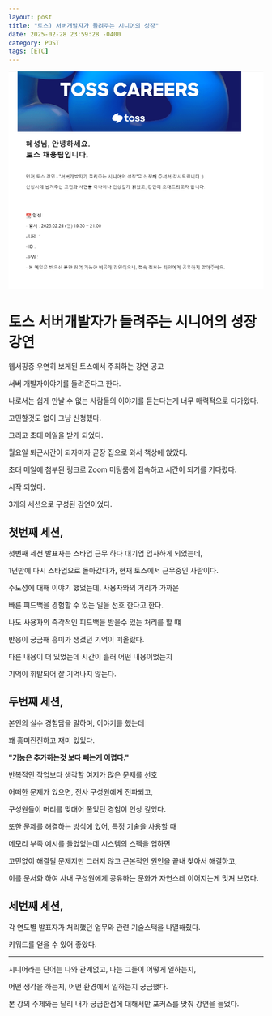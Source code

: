 ```yaml
---
layout: post
title: "토스) 서버개발자가 들려주는 시니어의 성장"
date: 2025-02-28 23:59:28 -0400
category: POST
tags: [ETC]
---
```



![image](../assets/img/blog/2025-02-28/email_capture.png)

# 토스 서버개발자가 들려주는 시니어의 성장 강연

웹서핑중 우연히 보게된 토스에서 주최하는 강연 공고

서버 개발자이야기를 들려준다고 한다.

나로서는 쉽게 만날 수 없는 사람들의 이야기를 듣는다는게 너무 매력적으로 다가왔다.

고민할것도 없이 그냥 신청했다.

  

그리고 초대 메일을 받게 되었다.

  

월요일 퇴근시간이 되자마자 곧장 집으로 와서 책상에 앉았다.

초대 메일에 첨부된 링크로 Zoom 미팅룸에 접속하고 시간이 되기를 기다렸다.

  

시작 되었다.

3개의 세션으로 구성된 강연이었다.

  

## 첫번째 세션,

첫번째 세션 발표자는 스타업 근무 하다 대기업 입사하게 되었는데,

1년만에 다시 스타업으로 돌아갔다가, 현재 토스에서 근무중인 사람이다.

주도성에 대해 이야기 했었는데, 사용자와의 거리가 가까운

빠른 피드백을 경험할 수 있는 일을 선호 한다고 한다.

나도 사용자의 즉각적인 피드백을 받을수 있는 처리를 할 떄

반응이 궁금해 흥미가 생겼던 기억이 떠올랐다.

다른 내용이 더 있었는데 시간이 흘러 어떤 내용이었는지

기억이 휘발되어 잘 기억나지 않는다.
  
  
  

## 두번째 세션,

  본인의 실수 경험담을 말하며, 이야기를 했는데

  꽤 흥미진진하고 재미 있었다.

  **"기능은 추가하는것 보다 빼는게 어렵다."**

  반복적인 작업보다 생각할 여지가 많은 문제를 선호

  어떠한 문제가 있으면, 전사 구성원에게 전파되고,

  구성원들이 머리를 맞대어 풀었던 경험이 인상 깊었다.

  또한 문제를 해결하는 방식에 있어, 특정 기술을 사용할 때

  메모리 부족 예시를 들었었는데 시스템의 스펙을 업하면

  고민없이 해결될 문제지만 그러지 않고 근본적인 원인을 끝내 찾아서 해결하고,

  이를 문서화 하여 사내 구성원에게 공유하는 문화가 자연스레 이어지는게 멋져 보였다.

## 세번째 세션,

각 연도별 발표자가 처리했던 업무와 관련 기술스택을 나열해줬다.

키워드를 얻을 수 있어 좋았다.


---
시니어라는 단어는 나와 관계없고, 나는 그들이 어떻게 일하는지,

어떤 생각을 하는지, 어떤 환경에서 일하는지 궁금했다. 

본 강의 주제와는 달리 내가 궁금한점에 대해서만 포커스를 맞춰 강연을 들었다.